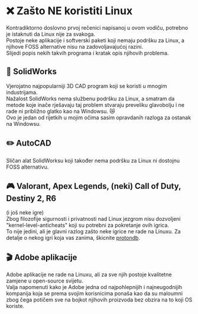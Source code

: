 # ❌ Zašto NE koristiti Linux

Kontradiktorno doslovno prvoj rečenici napisanoj u ovom vodiču, potrebno je istaknuti da Linux nije za svakoga.  
Postoje neke aplikacije i softverski paketi koji nemaju podršku za Linux, a njihove FOSS alternative nisu na zadovoljavajućoj razini.  
Slijedi popis nekih takvih programa i kratak opis njihovih problema.
## 🤖 SolidWorks
Vjerojatno najpopularniji 3D CAD program koji se koristi u mnogim industrijama.  
Nažalost SolidWorks nema službenu podršku za Linux, a smatram da metode koje inače rješavaju taj problem stvaraju preveliku glavobolju i ne rade ni približno glatko kao na Windowsu. 😿  
Ovo je jedan od rijetkih u mojim očima sasim opravdanih razloga za ostanak na Windowsu. 
## ✏️ AutoCAD
Sličan alat SolidWorksu koji također nema podršku za Linux ni dostojnu FOSS alternativu.

## 🎮 Valorant, Apex Legends, (neki) Call of Duty, Destiny 2, R6
(i još neke igre)  
Zbog filozofije sigurnosti i privatnosti nad Linux jezgrom nisu dozvoljeni "kernel-level-anticheats" koji su potrebni za pokretanje ovih igrica.  
To nije jedini, ali je glavni razlog zašto neke igrice ne rade na Linuxu. Za detalje o nekog igri koja vas zanima, škicnite [protondb](https://www.protondb.com/).

## 🎬 Adobe aplikacije
Adobe aplikacije ne rade na Linuxu, ali za sve njih postoje kvalitetne zamjene u open-source svijetu.  
Valja napomenuti kako je Adobe jedna od najpohlepnijih i najneugodnijih kompanija koja se prema svojim korisnicima ponaša kao da su maloumni zbog čega potičem sve na bojkot njihovih proizvoda bez obzira na to koji OS koriste.
